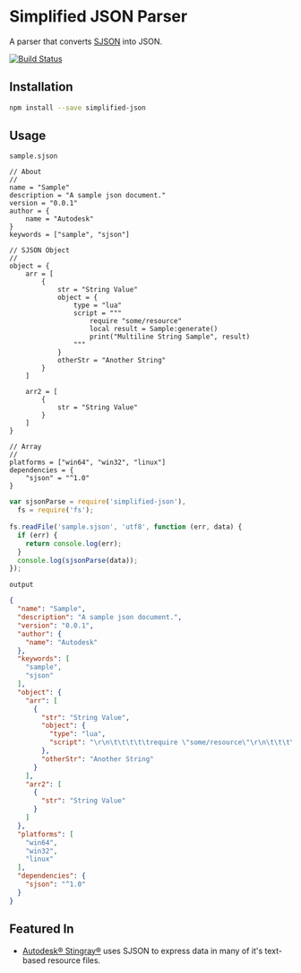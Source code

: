 # Simplified JSON Parser 

A parser that converts [SJSON](http://help.autodesk.com/view/Stingray/ENU/?guid=__stingray_help_managing_content_sjson_html) into JSON.

[![Build Status](https://travis-ci.org/Autodesk/sjson.svg?branch=master)](https://travis-ci.org/Autodesk/sjson)

## Installation

```bash
npm install --save simplified-json
```

## Usage

`sample.sjson`
```
// About
//
name = "Sample"
description = "A sample json document."
version = "0.0.1"
author = {
	name = "Autodesk"
}
keywords = ["sample", "sjson"]

// SJSON Object
//
object = {
	arr = [
		{
			str = "String Value"
			object = {
				type = "lua"
				script = """
					require "some/resource"
					local result = Sample:generate()
					print("Multiline String Sample", result)
				"""
			}
			otherStr = "Another String"
		}
	]

	arr2 = [
		{
			str = "String Value"
		}
	]
}

// Array
//
platforms = ["win64", "win32", "linux"]
dependencies = {
	"sjson" = "^1.0"
}
```

``` javascript
var sjsonParse = require('simplified-json'),
  fs = require('fs');
  
fs.readFile('sample.sjson', 'utf8', function (err, data) {
  if (err) {
    return console.log(err);
  }
  console.log(sjsonParse(data));  
});
```

`output`
```json
{
  "name": "Sample",
  "description": "A sample json document.",
  "version": "0.0.1",
  "author": {
    "name": "Autodesk"
  },
  "keywords": [
    "sample",
    "sjson"
  ],
  "object": {
    "arr": [
      {
        "str": "String Value",
        "object": {
          "type": "lua",
          "script": "\r\n\t\t\t\t\trequire \"some/resource\"\r\n\t\t\t\t\tlocal result = Sample:generate()\r\n\t\t\t\t\tprint(\"Multiline String Sample\", result)\r\n\t\t\t\t"
        },
        "otherStr": "Another String"
      }
    ],
    "arr2": [
      {
        "str": "String Value"
      }
    ]
  },
  "platforms": [
    "win64",
    "win32",
    "linux"
  ],
  "dependencies": {
    "sjson": "^1.0"
  }
}
```

## Featured In

* [Autodesk&reg; Stingray&reg;](http://stingrayengine.com/) uses SJSON to express data in many of it's text-based resource files.
